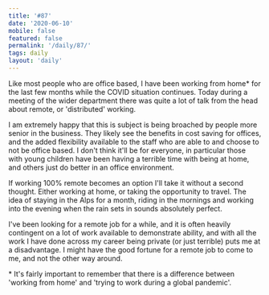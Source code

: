```yaml
---
title: '#87'
date: '2020-06-10'
mobile: false
featured: false
permalink: '/daily/87/'
tags: daily
layout: 'daily'
---
```


Like most people who are office based, I have been working from home\* for the last few months while the COVID situation continues. Today during a meeting of the wider department there was quite a lot of talk from the head about remote, or 'distributed' working.

I am extremely happy that this is subject is being broached by people more senior in the business. They likely see the benefits in cost saving for offices, and the added flexibility available to the staff who are able to and choose to not be office based. I don't think it'll be for everyone, in particular those with young children have been having a terrible time with being at home, and others just do better in an office environment.

If working 100% remote becomes an option I'll take it without a second thought. Either working at home, or taking the opportunity to travel. The idea of staying in the Alps for a month, riding in the mornings and working into the evening when the rain sets in sounds absolutely perfect.

I've been looking for a remote job for a while, and it is often heavily contingent on a lot of work available to demonstrate ability, and with all the work I have done across my career being private (or just terrible) puts me at a disadvantage. I might have the good fortune for a remote job to come to me, and not the other way around.

\* It's fairly important to remember that there is a difference between 'working from home' and 'trying to work during a global pandemic'.
